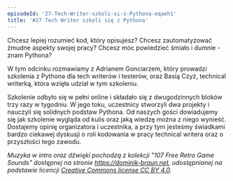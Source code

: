 ```yaml
---
episodeId: '27-Tech-Writer-szkoli-si-z-Pythona-eqaeh1'
title: '#27 Tech Writer szkoli się z Pythona'
---
```


Chcesz lepiej rozumieć kod, który opisujesz? Chcesz zautomatyzować żmudne
aspekty swojej pracy? Chcesz móc powiedzieć śmiało i dumnie - znam Pythona?

W tym odcinku rozmawiamy z Adrianem Gonciarzem, który prowadzi szkolenia z
Pythona dla tech writerów i testerów, oraz Basią Czyż, technical writerką, która
wzięła udział w tym szkoleniu.

Szkolenie odbyło się w pełni online i składało się z dwugodzinnych bloków trzy
razy w tygodniu. W jego toku, uczestnicy stworzyli dwa projekty i nauczyli się
solidnych podstaw Pythona. Od naszych gości dowiadujemy się jak szkolenie
wygląda od kulis oraz jaką wiedzę można z niego wynieść. Dostajemy opinię
organizatora i uczestnika, a przy tym jesteśmy świadkami bardzo ciekawej
dyskusji o roli kodowania w pracy technical writera oraz o przyszłości tego
zawodu.

_Muzyka w intro oraz dźwięki pochodzą z kolekcji "107 Free Retro Game Sounds"
dostępnej na stronie <https://dominik-braun.net>, udostępnianej na podstawie
licencji
[Creative Commons license CC BY 4.0](https://creativecommons.org/licenses/by/4.0/)._
